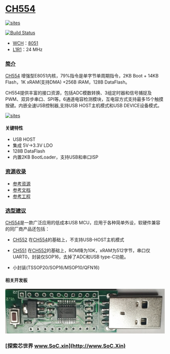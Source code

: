 ﻿# [CH554](https://github.com/SoCXin/CH554)

[![sites](http://182.61.61.133/link/resources/SoC.png)](http://www.SoC.Xin)

[![Build Status](https://github.com/SoCXin/CH554/workflows/src/badge.svg)](https://github.com/SoCXin/CH554/actions/workflows/src.yml)

* [WCH](http://www.wch.cn/)：[8051](https://github.com/SoCXin/8051)
* [L1R1](https://github.com/SoCXin/Level)：24 MHz


### [简介](https://github.com/SoCXin/CH554/wiki)

[CH554](https://github.com/SoCXin/CH554) 增强型E8051内核，79%指令是单字节单周期指令，2KB Boot + 14KB Flash，1K xRAM(支持DMA) +256B iRAM，128B DataFlash。

CH554提供丰富的接口资源，包括ADC模数转换、3组定时器和信号捕捉及PWM、双异步串口、SPI等。6通道电容检测模块，互电容方式支持最多15个触摸按键。内嵌全速USB控制器,支持USB HOST主机模式和USB DEVICE设备模式。

[![sites](docs/CH554.png)](http://www.wch.cn/products/CH554.html)

#### 关键特性

* USB HOST
* 集成 5V->3.3V LDO
* 128B DataFlash
* 内置2KB BootLoader，支持USB和串口ISP

### [资源收录](https://github.com/SoCXin)

* [参考资源](src/)
* [参考文档](docs/)
* [参考工程](project/)

### [选型建议](https://github.com/SoCXin)

[CH554](https://github.com/SoCXin/CH554)是一款广泛应用的低成本USB MCU，应用于各种简单外设，软硬件兼容的同厂商产品还包括：

* [CH552](http://www.wch.cn/products/CH552.html) 在[CH554](http://www.wch.cn/products/CH554.html)的基础上，不支持USB-HOST主机模式
* [CH551](http://www.wch.cn/products/CH551.html) 在[CH552](http://www.wch.cn/products/CH552.html)的基础上，ROM降为10K，xRAM为512字节，串口仅UART0，封装仅SOP16，去掉了ADC和USB type-C功能。

* 小封装(TSSOP20/SOP16/MSOP10/QFN16)

#### 相关开发板

[![sites](docs/B.png)](https://item.taobao.com/item.htm?spm=a230r.1.14.160.1b402171ANBDsc&id=598357002103&ns=1&abbucket=18#detail)

### [探索芯世界 www.SoC.xin](http://www.SoC.Xin)
